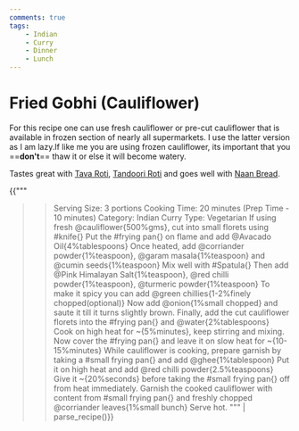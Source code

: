 ```yaml
---
comments: true
tags:
    - Indian
    - Curry
    - Dinner
    - Lunch
---
```


# Fried Gobhi (Cauliflower)

For this recipe one can use fresh cauliflower or pre-cut cauliflower that is available in frozen section of nearly all supermarkets. I use the latter version as I am lazy.If like me you are using frozen cauliflower, its important that you ==**don't**== thaw it or else it will become watery.

Tastes great with [Tava Roti](recipe_1_tava_roti.md), [Tandoori Roti](recipe_2_tandoori_roti.md) and goes well with [Naan Bread](recipe_3_naan_bread.md).

{{"""
>> Serving Size: 3 portions
>> Cooking Time: 20 minutes (Prep Time - 10 minutes)
>> Category: Indian Curry
>> Type: Vegetarian
If using fresh @cauliflower{500%gms}, cut into small florets using #knife{}
Put the #frying pan{} on flame and add @Avacado Oil{4%tablespoons}
Once heated, add @corriander powder{1%teaspoon}, @garam masala{1%teaspoon} and @cumin seeds{1%teaspoon}
Mix well with #Spatula{}
Then add @Pink Himalayan Salt{1%teaspoon}, @red chilli powder{1%teaspoon}, @turmeric powder{1%teaspoon}
To make it spicy you can add @green chillies{1-2%finely chopped(optional)}
Now add @onion{1%small chopped} and saute it till it turns slightly brown.
Finally, add the cut cauliflower florets into the #frying pan{} and @water{2%tablespoons}
Cook on high heat for ~{5%minutes}, keep stirring and mixing.
Now cover the #frying pan{} and leave it on slow heat for ~{10-15%minutes}
While cauliflower is cooking, prepare garnish by taking a #small frying pan{} and add @ghee{1%tablespoon}
Put it on high heat and add @red chilli powder{2.5%teaspoons}
Give it ~{20%seconds} before taking the #small frying pan{} off from heat immediately.
Garnish the cooked cauliflower with content from #small frying pan{} and freshly chopped @corriander leaves{1%small bunch}
Serve hot.
"""
| parse_recipe()}}